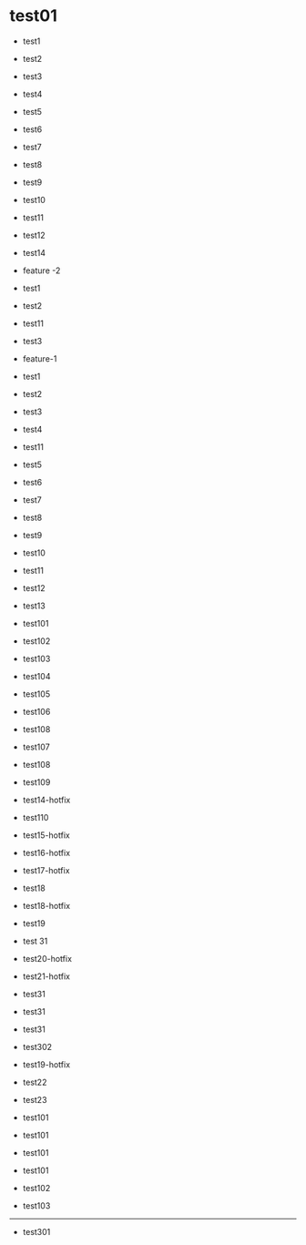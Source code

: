 # test01

- test1
- test2
- test3
- test4
- test5
- test6
- test7
- test8
- test9

  
- test10
- test11
- test12
- test14

- feature -2
- test1
- test2
- test11
- test3

- feature-1
- test1
- test2
- test3
- test4
- test11
- test5
- test6
- test7
- test8
- test9
- test10
- test11
- test12
- test13

- test101
- test102
- test103
- test104
- test105
- test106
- test108

- test107
- test108

- test109
- test14-hotfix

- test110
- test15-hotfix

- test16-hotfix
- test17-hotfix

- test18
- test18-hotfix
- test19

- test 31

- test20-hotfix

- test21-hotfix

- test31
- test31
- test31

- test302


- test19-hotfix

- test22


- test23

- test101
- test101
- test101
- test101

- test102
- test103

--------
- test301
